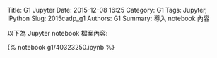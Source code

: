 Title: G1 Jupyter
Date: 2015-12-08 16:25
Category: G1
Tags: Jupyter, IPython
Slug: 2015cadp_g1
Authors: G1
Summary: 導入 notebook 內容

以下為 Jupyter notebook 檔案內容:

{% notebook g1/40323250.ipynb %}




